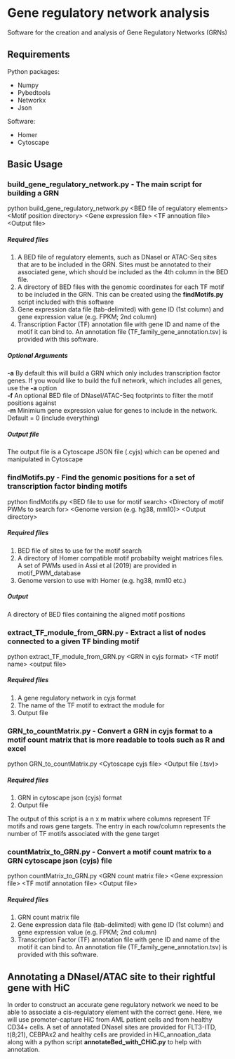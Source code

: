 # Gene regulatory network analysis

Software for the creation and analysis of Gene Regulatory Networks (GRNs)

Requirements
----------
Python packages:
* Numpy
* Pybedtools
* Networkx
* Json

Software:
* Homer
* Cytoscape

Basic Usage
----------
### <b>build_gene_regulatory_network.py</b> - The main script for building a GRN

python build_gene_regulatory_network.py \<BED file of regulatory elements\> \<Motif position directory\> \<Gene expression file\> \<TF annoation file\> \<Output file\>

##### Required files
1. A BED file of regulatory elements, such as DNaseI or ATAC-Seq sites that are to be included in the GRN. Sites must be annotated to their associated gene, which should be included as the 4th column in the BED file.
2. A directory of BED files with the genomic coordinates for each TF motif to be included in the GRN. This can be created using the <b>findMotifs.py</b> script included with this software
3. Gene expression data file (tab-delimited) with gene ID (1st column) and gene expression value (e.g. FPKM; 2nd column)
4. Transcription Factor (TF) annotation file with gene ID and name of the motif it can bind to. An annotation file (TF_family_gene_annotation.tsv) is provided with this software.

##### Optional Arguments
<b>-a</b> By default this will build a GRN which only includes transcription factor genes. If you would like to build the full network, which includes all genes, use the <b>-a</b> option<br>
<b>-f</b> An optional BED file of DNaseI/ATAC-Seq footprints to filter the motif positions against<br>
<b>-m</b> Minimium gene expression value for genes to include in the network. Default = 0 (include everything)

##### Output file
The output file is a Cytoscape JSON file (.cyjs) which can be opened and manipulated in Cytoscape

### <b>findMotifs.py</b> - Find the genomic positions for a set of transcription factor binding motifs

python findMotifs.py \<BED file to use for motif search\> \<Directory of motif PWMs to search for\> \<Genome version (e.g. hg38, mm10)\> \<Output directory\>

##### Required files
1. BED file of sites to use for the motif search
2. A directory of Homer compatible motif probabilty weight matrices files. A set of PWMs used in Assi et al (2019) are provided in motif_PWM_database
3. Genome version to use with Homer (e.g. hg38, mm10 etc.)

##### Output
A directory of BED files containing the aligned motif positions


### <b>extract_TF_module_from_GRN.py</b> - Extract a list of nodes connected to a given TF binding motif

python extract_TF_module_from_GRN.py \<GRN in cyjs format\> \<TF motif name\> \<output file\>

##### Required files
1. A gene regulatory network in cyjs format
2. The name of the TF motif to extract the module for
3. Output file

### <b>GRN_to_countMatrix.py</b> - Convert a GRN in cyjs format to a motif count matrix that is more readable to tools such as R and excel

python GRN_to_countMatrix.py \<Cytoscape cyjs file\> \<Output file (.tsv)\>

##### Required files
1. GRN in cytoscape json (cyjs) format
2. Output file

The output of this script is a n x m matrix where columns represent TF motifs and rows gene targets. The entry in each row/column represents the number of TF motifs associated with the gene target

### <b>countMatrix_to_GRN.py</b> - Convert a motif count matrix to a GRN cytoscape json (cyjs) file

python countMatrix_to_GRN.py \<GRN count matrix file\> \<Gene expression file\> \<TF motif annotation file\> \<Output file\>

##### Required files
1. GRN count matrix file
2. Gene expression data file (tab-delimited) with gene ID (1st column) and gene expression value (e.g. FPKM; 2nd column)
3. Transcription Factor (TF) annotation file with gene ID and name of the motif it can bind to. An annotation file (TF_family_gene_annotation.tsv) is provided with this software.

Annotating a DNaseI/ATAC site to their rightful gene with HiC
----------
<p>In order to construct an accurate gene regulatory network we need to be able to associate a cis-regulatory element with the correct gene. Here, we will use promoter-capture HiC from AML patient cells and from healthy CD34+ cells. A set of annotated DNaseI sites are provided for FLT3-ITD, t(8;21), CEBPAx2 and healthy cells are provided in HiC_annoation_data along with a python script <b>annotateBed_with_CHiC.py</b> to help with annotation.</p>



























